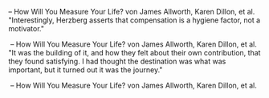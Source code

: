 – How Will You Measure Your Life? von James Allworth,  Karen Dillon, et al.
"Interestingly, Herzberg asserts that compensation is a hygiene factor, not a motivator."

 – How Will You Measure Your Life? von James Allworth,  Karen Dillon, et al.
"It was the building of it, and how they felt about their own contribution, that they found satisfying. I had thought the destination was what was important, but it turned out it was the journey."

 – How Will You Measure Your Life? von James Allworth,  Karen Dillon, et al.